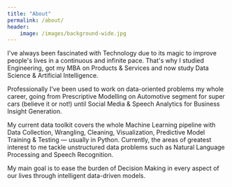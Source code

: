 ```yaml
---
title: "About"
permalink: /about/
header:
    image: /images/background-wide.jpg
---
```


I've always been fascinated with Technology due to its magic to improve people's lives in a continuous and infinite pace. That's why I studied Engineering, got my MBA on Products & Services and now study Data Science & Artificial Intelligence.

Professionally I've been used to work on data-oriented problems my whole career, going from Prescriptive Modelling on Automotive segment for super cars (believe it or not!) until Social Media & Speech Analytics for Business Insight Generation.

My current data toolkit covers the whole Machine Learning pipeline with Data Collection, Wrangling, Cleaning, Visualization, Predictive Model Training & Testing — usually in Python. Currently, the areas of greatest interest to me tackle unstructured data problems such as Natural Language Processing and Speech Recognition.

My main goal is to ease the burden of Decision Making in every aspect of our lives through intelligent data-driven models.

<!-- My vision is that through Artificial Intelligence it is possible to free mankind from work by making all resources infinite. That's why my goal is to 

I have not only good 
* Business Insight Generation on Social Media & Speech Analytics



That's why I studied engineering and then thankfully finished my Masters in Business Administration. 

* Engineer with B.A.Sc. at University of Campinas (Unicamp)
* Master in Business Administration of Products & Services at University of São Paulo (USP)

Experience with:
* Prescritive Models on Automotive Segment
* Business Insight Generation on Social Media & Speech Analytics


* Supervised
* Machine Learning Algorithms for Classification and Regression
* Natural Language Processing (Sentment Analysis & Doc/Word Embeddings)
* RNN / Nayve Bayes Classifiers
* Speech Recognition
* API Services Interaction
* SQL Database Manipulation

sei fazer dinheiro

manjo data science
tenho paixao por tencologia (arquitetura de sistemas)
resolvo problemas (MBA e Gestão de Proejtos)
consigo me comunicar (idiomas e softskills)

Atuo desde 2011 no ramo de Tecnologia. Tenho experiência com Modelos Preditivos para Extração de 

Experience with Prescriptive Models for performance increase of compoments from Porsche supercar
Experience with Social Medial Analytics
Experience with Speech Analytics
Experience with Computer Aided Engineering
Experience with Machine Learning & Natural Language processing
Experience with Extracting Business Insights via preditive models
Python, SQL, C#, C++, MatLAB
Enthusiast por solving data problems

Experienced with Predictive and Prescritive Models on Automotive, Financial & Service Fields
Self-taught Data Scientist Speech Recognition, Natural Language Processing, 



I'd say I've been officially involved with Technology since 2008 when I programmed my first Snake Game on C++.


As , I've been involved with technology since 2010 where my passion for programming flourished. At college I've got to know an objective oriented programming language, C++. I couldn't stop learning until finished to hard-code my first Snake Game! With GUI on a DOS-Terminal with timely intervaled screen refreshs for animating movement...





* Engineer graduated at University of Campinas (Unicamp)
* Master in Products & Services at University of São Paulo (USP).
* Predictive and Prescritive Models through computational techniques at Stuttgart office of Exa GmbH.
* Vectorial & Numeric Calculus 
* Statistics lover
* C++ Programming (Snake Game)]


Engineer with Master in Products & Services at University of São Paulo (USP).

Desde 2011 atuo com Modelos Preditivos e Prescritivos através de técnicas computacionais.

Experiência com modelos para aumento de performance de componentes Porsche para supercarros pelo escritório de Stuttgart da Exa GmbH.  -->
